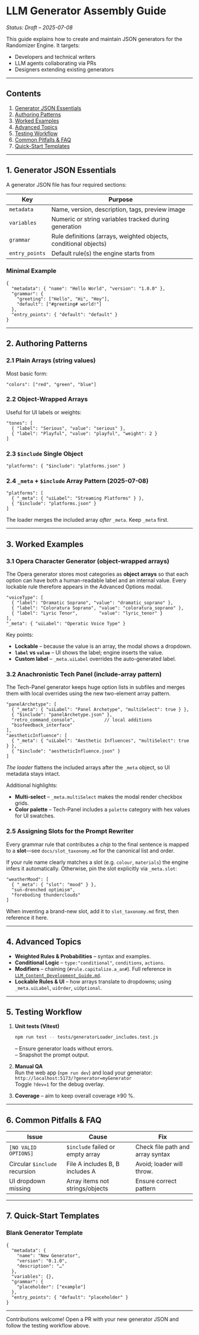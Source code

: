 # LLM Generator Assembly Guide

*Status: Draft – 2025-07-08*

This guide explains how to create and maintain JSON generators for the Randomizer Engine. It targets:

- Developers and technical writers
- LLM agents collaborating via PRs
- Designers extending existing generators

---

## Contents
1. [Generator JSON Essentials](#1-generator-json-essentials)
2. [Authoring Patterns](#2-authoring-patterns)
3. [Worked Examples](#3-worked-examples)
4. [Advanced Topics](#4-advanced-topics)
5. [Testing Workflow](#5-testing-workflow)
6. [Common Pitfalls & FAQ](#6-common-pitfalls--faq)
7. [Quick-Start Templates](#7-quick-start-templates)

---

## 1. Generator JSON Essentials
A generator JSON file has four required sections:

| Key | Purpose |
|-----|---------|
| `metadata` | Name, version, description, tags, preview image |
| `variables` | Numeric or string variables tracked during generation |
| `grammar` | Rule definitions (arrays, weighted objects, conditional objects) |
| `entry_points` | Default rule(s) the engine starts from |

### Minimal Example
```jsonc
{
  "metadata": { "name": "Hello World", "version": "1.0.0" },
  "grammar": {
    "greeting": ["Hello", "Hi", "Hey"],
    "default": ["#greeting# world!"]
  },
  "entry_points": { "default": "default" }
}
```

---

## 2. Authoring Patterns

### 2.1 Plain Arrays (string values)
Most basic form:
```jsonc
"colors": ["red", "green", "blue"]
```

### 2.2 Object-Wrapped Arrays
Useful for UI labels or weights:
```jsonc
"tones": [
  { "label": "Serious", "value": "serious" },
  { "label": "Playful", "value": "playful", "weight": 2 }
]
```

### 2.3 `$include` Single Object
```jsonc
"platforms": { "$include": "platforms.json" }
```

### 2.4 `_meta` + `$include` Array Pattern (2025-07-08)
```jsonc
"platforms": [
  { "_meta": { "uiLabel": "Streaming Platforms" } },
  { "$include": "platforms.json" }
]
```
The loader merges the included array *after* `_meta`. Keep `_meta` first.

---

## 3. Worked Examples

### 3.1 Opera Character Generator (object-wrapped arrays)

The Opera generator stores most categories as **object arrays** so that each option can have both a human-readable label and an internal value. Every lockable rule therefore appears in the Advanced Options modal.

```jsonc
"voiceType": [
  { "label": "Dramatic Soprano", "value": "dramatic_soprano" },
  { "label": "Coloratura Soprano", "value": "coloratura_soprano" },
  { "label": "Lyric Tenor",        "value": "lyric_tenor" }
],
"_meta": { "uiLabel": "Operatic Voice Type" }
```

Key points:
* **Lockable** – because the value is an array, the modal shows a dropdown.
* **`label` vs `value`** – UI shows the label; engine inserts the value.
* **Custom label** – `_meta.uiLabel` overrides the auto-generated label.

### 3.2 Anachronistic Tech Panel (include-array pattern)

The Tech-Panel generator keeps huge option lists in subfiles and merges them with local overrides using the new two-element array pattern.

```jsonc
"panelArchetype": [
  { "_meta": { "uiLabel": "Panel Archetype", "multiSelect": true } },
  { "$include": "panelArchetype.json" },
  "retro_command_console",           // local additions
  "biofeedback_interface"
],
"aestheticInfluence": [
  { "_meta": { "uiLabel": "Aesthetic Influences", "multiSelect": true } },
  { "$include": "aestheticInfluence.json" }
]
```

*The loader* flattens the included arrays after the `_meta` object, so UI metadata stays intact.

Additional highlights:
* **Multi-select** – `_meta.multiSelect` makes the modal render checkbox grids.
* **Color palette** – Tech-Panel includes a `palette` category with hex values for UI swatches.


### 2.5 Assigning Slots for the Prompt Rewriter

Every grammar rule that contributes a *chip* to the final sentence is mapped to a **slot**—see `docs/slot_taxonomy.md` for the canonical list and order.

If your rule name clearly matches a slot (e.g. `colour`, `materials`) the engine infers it automatically. Otherwise, pin the slot explicitly via `_meta.slot`:

```jsonc
"weatherMood": [
  { "_meta": { "slot": "mood" } },
  "sun-drenched optimism",
  "foreboding thunderclouds"
]
```

When inventing a brand-new slot, add it to `slot_taxonomy.md` first, then reference it here.

---

## 4. Advanced Topics

- **Weighted Rules & Probabilities** – syntax and examples.
- **Conditional Logic** – `type:"conditional"`, `conditions`, `actions`.
- **Modifiers** – chaining (`#rule.capitalize.a_an#`). Full reference in [`LLM_Content_Development_Guide.md`](LLM_Content_Development_Guide.md#6-modifier-reference-table).
- **Lockable Rules & UI** – how arrays translate to dropdowns; using `_meta.uiLabel`, `uiOrder`, `uiOptional`.

---

## 5. Testing Workflow

1. **Unit tests (Vitest)**  
   ```bash
   npm run test -- tests/generatorLoader_includes.test.js
   ```
   – Ensure generator loads without errors.  
   – Snapshot the prompt output.

2. **Manual QA**  
   Run the web app (`npm run dev`) and load your generator:  
   `http://localhost:5173/?generator=myGenerator`  
   Toggle `?dev=1` for the debug overlay.

3. **Coverage** – aim to keep overall coverage ≥90 %.

---

## 6. Common Pitfalls & FAQ

| Issue | Cause | Fix |
|-------|-------|-----|
| `[NO VALID OPTIONS]` | `$include` failed or empty array | Check file path and array syntax |
| Circular `$include` recursion | File A includes B, B includes A | Avoid; loader will throw. |
| UI dropdown missing | Array items not strings/objects | Ensure correct pattern |

---

## 7. Quick-Start Templates

### Blank Generator Template
```jsonc
{
  "metadata": {
    "name": "New Generator",
    "version": "0.1.0",
    "description": "…"
  },
  "variables": {},
  "grammar": {
    "placeholder": ["example"]
  },
  "entry_points": { "default": "placeholder" }
}
```

---

Contributions welcome! Open a PR with your new generator JSON and follow the testing workflow above.
